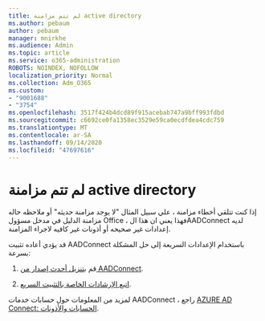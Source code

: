 ```yaml
---
title: لم تتم مزامنة active directory
ms.author: pebaum
author: pebaum
manager: mnirkhe
ms.audience: Admin
ms.topic: article
ms.service: o365-administration
ROBOTS: NOINDEX, NOFOLLOW
localization_priority: Normal
ms.collection: Adm_O365
ms.custom:
- "9001688"
- "3754"
ms.openlocfilehash: 3517f424b4dcd89f915acebab747a9bff993fdbd
ms.sourcegitcommit: c6692ce0fa1358ec3529e59ca0ecdfdea4cdc759
ms.translationtype: MT
ms.contentlocale: ar-SA
ms.lasthandoff: 09/14/2020
ms.locfileid: "47697616"
---
```

# <a name="active-directory-not-syncing"></a>لم تتم مزامنة active directory

إذا كنت تتلقي أخطاء مزامنة ، علي سبيل المثال "لا يوجد مزامنة حديثه" أو ملاحظه حاله مزامنة الدليل في مدخل مسؤول Office ، فهذا يعني ان هذا الAADConnect لديه إعدادات غير صحيحه أو أذونات غير كافيه لاجراء المزامنة.  

قد يؤدي أعاده تثبيت AADConnect باستخدام الإعدادات السريعة إلى حل المشكلة بسرعة:

1. قم [بتنزيل أحدث إصدار من AADConnect](https://go.microsoft.com/fwlink/?LinkId=615771).

2. [اتبع الإرشادات الخاصة بالتثبيت السريع](https://docs.microsoft.com/azure/active-directory/hybrid/how-to-connect-install-express).

لمزيد من المعلومات حول حسابات خدمات AADConnect ، راجع [AZURE AD Connect: الحسابات والأذونات](https://docs.microsoft.com/azure/active-directory/hybrid/reference-connect-accounts-permissions).

